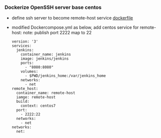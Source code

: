 ### Dockerize OpenSSH server base centos
- define ssh server to become remote-host service [dockerfile](./Dockerfile)
- modified Dockercompose.yml as below, add centos service for remote-host:
note: publish port 2222 map to 22

      version: '3'
      services:
        jenkins:
          container_name: jenkins
          image: jenkins/jenkins
          ports:
            - "8080:8080"
          volumes:
            - $PWD/jenkins_home:/var/jenkins_home
          networks:
            - net
      remote_host:
        container_name: remote-host
        iamge: remote-host
        build:
          context: centos7
        port: 
          - 2222:22
        networks:
          - net
      networks:
        net:
